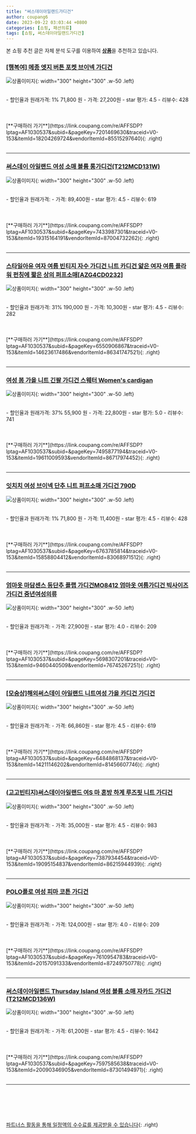 ```yaml
---
title: "써스데이아일랜드가디건"
author: coupang6
date: 2023-09-22 03:03:44 +0800
categories: [쇼핑, 패션의류]
tags: [쇼핑, 써스데이아일랜드가디건]
---
```


본 쇼핑 추천 글은 자체 분석 도구를 이용하여 [**상품**](https://link.coupang.com/a/bao1ui)을 추천하고 있습니다.

### [[행복여] 메종 엣지 버튼 포켓 브이넥 가디건](https://link.coupang.com/re/AFFSDP?lptag=AF1030537&subid=&pageKey=7201469630&traceid=V0-153&itemId=18204269724&vendorItemId=85515297640)

![상품이미지](https://thumbnail7.coupangcdn.com/thumbnails/remote/230x230ex/image/vendor_inventory/bf04/c5e4b065a421c1e2134832cbbb531126b689516506648bdc62d50a9b378c.jpg){: width="300" height="300" .w-50 .left}


<br>
- 할인율과 원래가격: 1%  71,800   원
- 가격: 27,200원
- star 평가: 4.5
- 리뷰수: 428
<br>
<br>
<br>
<br>
[**구매하러 가기**](https://link.coupang.com/re/AFFSDP?lptag=AF1030537&subid=&pageKey=7201469630&traceid=V0-153&itemId=18204269724&vendorItemId=85515297640){: .right}
<br>
<br>

---

### [써스데이 아일랜드 여성 소매 볼륨 롱가디건(T212MCD131W)](https://link.coupang.com/re/AFFSDP?lptag=AF1030537&subid=&pageKey=7433987301&traceid=V0-153&itemId=19315164191&vendorItemId=87004732262)

![상품이미지](https://thumbnail10.coupangcdn.com/thumbnails/remote/230x230ex/image/vendor_inventory/5d00/b6530c963a4eabf5383b2861e295e740f36275559b952404d892f82df182.jpg){: width="300" height="300" .w-50 .left}


<br>
- 할인율과 원래가격: 
- 가격: 89,400원
- star 평가: 4.5
- 리뷰수: 619
<br>
<br>
<br>
<br>
[**구매하러 가기**](https://link.coupang.com/re/AFFSDP?lptag=AF1030537&subid=&pageKey=7433987301&traceid=V0-153&itemId=19315164191&vendorItemId=87004732262){: .right}
<br>
<br>

---

### [스타일아유 여자 여름 빈티지 자수 가디건 니트 카디건 얇은 여자 여름 플라워 펀칭에 짧은 상의 퍼프소매[AZG4CD0232]](https://link.coupang.com/re/AFFSDP?lptag=AF1030537&subid=&pageKey=6550906867&traceid=V0-153&itemId=14623617486&vendorItemId=86341747521)

![상품이미지](https://thumbnail9.coupangcdn.com/thumbnails/remote/230x230ex/image/vendor_inventory/8cb2/f3aba8bd1566dc89e271ee3b412a1538ac76d939340df95837fedda38341.jpg){: width="300" height="300" .w-50 .left}


<br>
- 할인율과 원래가격: 31%  190,000   원
- 가격: 10,300원
- star 평가: 4.5
- 리뷰수: 282
<br>
<br>
<br>
<br>
[**구매하러 가기**](https://link.coupang.com/re/AFFSDP?lptag=AF1030537&subid=&pageKey=6550906867&traceid=V0-153&itemId=14623617486&vendorItemId=86341747521){: .right}
<br>
<br>

---

### [여성 봄 가을 니트 긴팔 가디건 스웨터 Women's cardigan](https://link.coupang.com/re/AFFSDP?lptag=AF1030537&subid=&pageKey=7495877194&traceid=V0-153&itemId=19611009593&vendorItemId=86717974452)

![상품이미지](https://thumbnail10.coupangcdn.com/thumbnails/remote/230x230ex/image/vendor_inventory/2357/7ebc1495b33e09ffce0d1cf08b015ff4f413abe016955891160e551db006.png){: width="300" height="300" .w-50 .left}


<br>
- 할인율과 원래가격: 37%  55,900   원
- 가격: 22,800원
- star 평가: 5.0
- 리뷰수: 741
<br>
<br>
<br>
<br>
[**구매하러 가기**](https://link.coupang.com/re/AFFSDP?lptag=AF1030537&subid=&pageKey=7495877194&traceid=V0-153&itemId=19611009593&vendorItemId=86717974452){: .right}
<br>
<br>

---

### [잇치치 여성 브이넥 단추 니트 퍼프소매 가디건 790D](https://link.coupang.com/re/AFFSDP?lptag=AF1030537&subid=&pageKey=6763785814&traceid=V0-153&itemId=15858804412&vendorItemId=83068971512)

![상품이미지](https://thumbnail8.coupangcdn.com/thumbnails/remote/230x230ex/image/vendor_inventory/be11/8d2b6305db3af3296552013e3444828082c4f01663336fa8bd29b7ae6c32.jpg){: width="300" height="300" .w-50 .left}


<br>
- 할인율과 원래가격: 1%  71,800   원
- 가격: 11,400원
- star 평가: 4.5
- 리뷰수: 428
<br>
<br>
<br>
<br>
[**구매하러 가기**](https://link.coupang.com/re/AFFSDP?lptag=AF1030537&subid=&pageKey=6763785814&traceid=V0-153&itemId=15858804412&vendorItemId=83068971512){: .right}
<br>
<br>

---

### [엄마옷 마담센스 등단추 플랩 가디건MO8412 엄마옷 여름가디건 빅사이즈가디건 중년여성의류](https://link.coupang.com/re/AFFSDP?lptag=AF1030537&subid=&pageKey=5698307201&traceid=V0-153&itemId=9460440509&vendorItemId=76745267251)

![상품이미지](https://thumbnail10.coupangcdn.com/thumbnails/remote/230x230ex/image/vendor_inventory/a876/f5fa7653da2b8b45d287b3b0d4bde76a5e1e971e0db692f5788c49a80c15.jpg){: width="300" height="300" .w-50 .left}


<br>
- 할인율과 원래가격: 
- 가격: 27,900원
- star 평가: 4.0
- 리뷰수: 209
<br>
<br>
<br>
<br>
[**구매하러 가기**](https://link.coupang.com/re/AFFSDP?lptag=AF1030537&subid=&pageKey=5698307201&traceid=V0-153&itemId=9460440509&vendorItemId=76745267251){: .right}
<br>
<br>

---

### [[모숭상]해외써스데이 아일랜드 니트여성 가을 카디건 가디건](https://link.coupang.com/re/AFFSDP?lptag=AF1030537&subid=&pageKey=6484868137&traceid=V0-153&itemId=14211146202&vendorItemId=81456607746)

![상품이미지](https://thumbnail7.coupangcdn.com/thumbnails/remote/230x230ex/image/vendor_inventory/a1c4/99e7760d92d7fa541c9cc345eb3d16c511e32e8c3598434a8a7aa36ff320.jpg){: width="300" height="300" .w-50 .left}


<br>
- 할인율과 원래가격: 
- 가격: 66,860원
- star 평가: 4.5
- 리뷰수: 619
<br>
<br>
<br>
<br>
[**구매하러 가기**](https://link.coupang.com/re/AFFSDP?lptag=AF1030537&subid=&pageKey=6484868137&traceid=V0-153&itemId=14211146202&vendorItemId=81456607746){: .right}
<br>
<br>

---

### [(고고빈티지)써스데이아일랜드 여S 마 혼방 하계 루즈핏 니트 가디건](https://link.coupang.com/re/AFFSDP?lptag=AF1030537&subid=&pageKey=7387934454&traceid=V0-153&itemId=19095154837&vendorItemId=86215944939)

![상품이미지](https://thumbnail8.coupangcdn.com/thumbnails/remote/230x230ex/image/vendor_inventory/793c/7ca650fbaf3c5bcd84dfa026d148e7253b74ce86f01ef1e639fc6adee6fc.jpg){: width="300" height="300" .w-50 .left}


<br>
- 할인율과 원래가격: 
- 가격: 35,000원
- star 평가: 4.5
- 리뷰수: 983
<br>
<br>
<br>
<br>
[**구매하러 가기**](https://link.coupang.com/re/AFFSDP?lptag=AF1030537&subid=&pageKey=7387934454&traceid=V0-153&itemId=19095154837&vendorItemId=86215944939){: .right}
<br>
<br>

---

### [POLO폴로 여성 피마 코튼 가디건](https://link.coupang.com/re/AFFSDP?lptag=AF1030537&subid=&pageKey=7610954783&traceid=V0-153&itemId=20157091333&vendorItemId=87249750778)

![상품이미지](https://thumbnail8.coupangcdn.com/thumbnails/remote/230x230ex/image/vendor_inventory/a632/20dc9b53af7e098001ebaea8dea1e60ed4a4746a9edd90a1addf2ff5af7d.jpg){: width="300" height="300" .w-50 .left}


<br>
- 할인율과 원래가격: 
- 가격: 124,000원
- star 평가: 4.0
- 리뷰수: 209
<br>
<br>
<br>
<br>
[**구매하러 가기**](https://link.coupang.com/re/AFFSDP?lptag=AF1030537&subid=&pageKey=7610954783&traceid=V0-153&itemId=20157091333&vendorItemId=87249750778){: .right}
<br>
<br>

---

### [써스데이아일랜드 Thursday Island 여성 볼륨 소매 자카드 가디건(T212MCD136W)](https://link.coupang.com/re/AFFSDP?lptag=AF1030537&subid=&pageKey=7597585638&traceid=V0-153&itemId=20090346905&vendorItemId=87301494971)

![상품이미지](https://thumbnail10.coupangcdn.com/thumbnails/remote/230x230ex/image/vendor_inventory/a6c5/f927d576c156b2e41323eb8e475939eeded2b5ea442238b5f27251f041cf.jpg){: width="300" height="300" .w-50 .left}


<br>
- 할인율과 원래가격: 
- 가격: 61,200원
- star 평가: 4.5
- 리뷰수: 1642
<br>
<br>
<br>
<br>
[**구매하러 가기**](https://link.coupang.com/re/AFFSDP?lptag=AF1030537&subid=&pageKey=7597585638&traceid=V0-153&itemId=20090346905&vendorItemId=87301494971){: .right}
<br>
<br>

---
<br><br><br><br><br> [파트너스 활동을 통해 일정액의 수수료를 제공받을 수 있습니다](https://link.coupang.com/a/bao1ui){: .right}